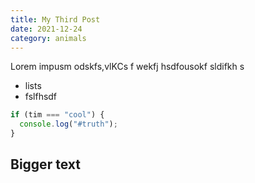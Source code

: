 ```yaml
---
title: My Third Post
date: 2021-12-24
category: animals
---
```


Lorem impusm odskfs,vlKCs f wekfj hsdfousokf sldifkh s

- lists
- fslfhsdf

```js
if (tim === "cool") {
  console.log("#truth");
}
```

## Bigger text
